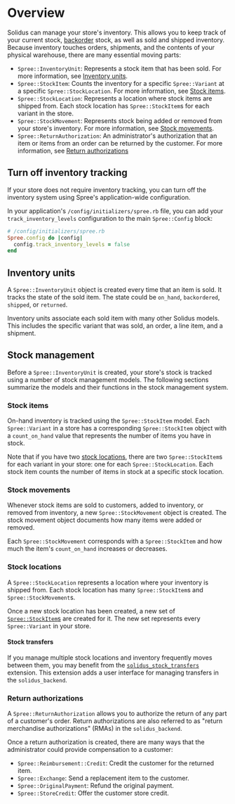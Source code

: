 # Overview

Solidus can manage your store's inventory. This allows you to keep track of your
current stock, [backorder][backorder] stock, as well as sold and shipped
inventory. Because inventory touches orders, shipments, and the contents of your
physical warehouse, there are many essential moving parts:

- `Spree::InventoryUnit`: Represents a stock item that has been sold. For more
  information, see [Inventory units](#inventory-units).
- `Spree::StockItem`: Counts the inventory for a specific `Spree::Variant` at a
  specific `Spree::StockLocation`. For more information, see [Stock
  items](#stock-items). 
- `Spree::StockLocation`: Represents a location where stock items are shipped
  from. Each stock location has `Spree::StockItem`s for each variant in the
  store. 
- `Spree::StockMovement`: Represents stock being added or removed from your
  store's inventory. For more information, see [Stock
  movements](#stock-movements).
- `Spree::ReturnAuthorization`: An administrator's authorization that an item or
  items from an order can be returned by the customer. For more information, see
  [Return authorizations](#return-authorizations)

[backorder]: https://www.investopedia.com/terms/b/backorder.asp

## Turn off inventory tracking

If your store does not require inventory tracking, you can turn off the
inventory system using Spree's application-wide configuration.

In your application's `/config/initializers/spree.rb` file, you can add your
`track_inventory_levels` configuration to the main `Spree::Config` block:

```ruby
# /config/initializers/spree.rb
Spree.config do |config|
  config.track_inventory_levels = false
end
```

## Inventory units

A `Spree::InventoryUnit` object is created every time that an item is sold. It
tracks the state of the sold item. The state could be `on_hand`, `backordered`,
`shipped`, or `returned`.

Inventory units associate each sold item with many other Solidus models. This
includes the specific variant that was sold, an order, a line item, and a
shipment.

<!--For more information, see the [Inventory units][inventory-units] article.-->

[inventory-units]: inventory-units.md

## Stock management

Before a `Spree::InventoryUnit` is created, your store's stock is tracked using
a number of stock management models. The following sections summarize the
models and their functions in the stock management system.

### Stock items

On-hand inventory is tracked using the `Spree::StockItem` model. Each
`Spree::Variant` in a store has a corresponding `Spree::StockItem` object with a
`count_on_hand` value that represents the number of items you have in stock.

Note that if you have two [stock locations](#stock-locations), there are two
`Spree::StockItem`s for each variant in your store: one for each
`Spree::StockLocation`. Each stock item counts the number of items in stock at a
specific stock location.

<!--For more information, see the [Stock items][stock-items] article.-->

[stock-items]: stock-items.md

### Stock movements

Whenever stock items are sold to customers, added to inventory, or removed from
inventory, a new `Spree::StockMovement` object is created. The stock movement
object documents how many items were added or removed.

Each `Spree::StockMovement` corresponds with a `Spree::StockItem` and how much
the item's `count_on_hand` increases or decreases.

<!--For more information, see the [Stock movements][stock-movements] article.-->

[stock-movements]: stock-movements.md

### Stock locations

A `Spree::StockLocation` represents a location where your inventory is shipped
from. Each stock location has many `Spree::StockItem`s and
`Spree::StockMovement`s.

Once a new stock location has been created, a new set of
[`Spree::StockItem`s](#stock-items) are created for it. The new set represents
every `Spree::Variant` in your store. 

#### Stock transfers

If you manage multiple stock locations and inventory frequently moves between
them, you may benefit from the
[`solidus_stock_transfers`][solidus-stock-transfers] extension. This extension
adds a user interface for managing transfers in the `solidus_backend`.

[solidus-stock-transfers]: https://github.com/solidusio-contrib/solidus_stock_transfers

### Return authorizations

A `Spree::ReturnAuthorization` allows you to authorize the return of any part of
a customer's order. Return authorizations are also referred to as "return
merchandise authorizations" (RMAs) in the `solidus_backend`.

Once a return authorization is created, there are many ways that the
administrator could provide compensation to a customer:

- `Spree::Reimbursement::Credit`: Credit the customer for the returned item.
- `Spree::Exchange`: Send a replacement item to the customer.
- `Spree::OriginalPayment`: Refund the original payment.
- `Spree::StoreCredit`: Offer the customer store credit.

<!--For more information, see the [Return authorizations][return-authorizations]
article.-->

[return-authorizations]: return-authorizations.md

<!-- TODO:
  Add links to the returns/exchanges/store credit/etc. documentation here. RMAs
  are just the first part in a much more comprehensive system or two.

  Are there any other types of compensation that we are missing here?
-->
